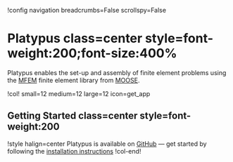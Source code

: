 !config navigation breadcrumbs=False scrollspy=False

# Platypus class=center style=font-weight:200;font-size:400%

Platypus enables the set-up and assembly of finite element problems using the
[MFEM](https://github.com/mfem/mfem) finite element library from [MOOSE](https://github.com/idaholab/moose).

!col! small=12 medium=12 large=12 icon=get_app

## Getting Started class=center style=font-weight:200

!style halign=center
Platypus is available on [GitHub](https://github.com/aurora-multiphysics/platypus)
&mdash; get started by following the [installation instructions](installation.md)
!col-end!

